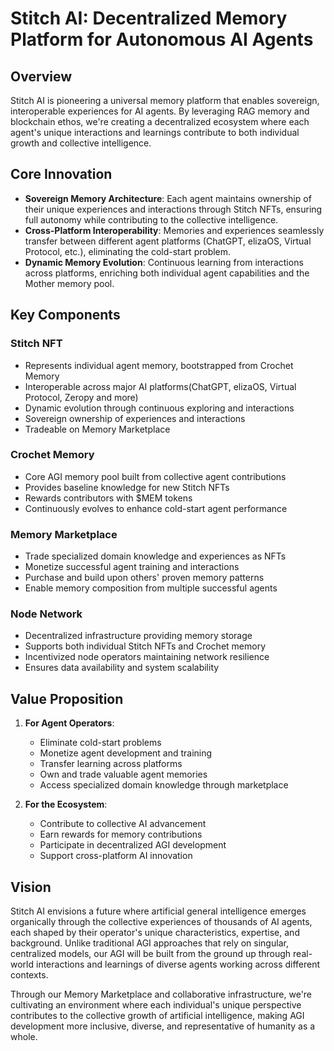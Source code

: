 # Stitch AI: Decentralized Memory Platform for Autonomous AI Agents

## Overview

Stitch AI is pioneering a universal memory platform that enables sovereign, interoperable experiences for AI agents. By leveraging RAG memory and blockchain ethos, we're creating a decentralized ecosystem where each agent's unique interactions and learnings contribute to both individual growth and collective intelligence.

## Core Innovation

- **Sovereign Memory Architecture**: Each agent maintains ownership of their unique experiences and interactions through Stitch NFTs, ensuring full autonomy while contributing to the collective intelligence.
- **Cross-Platform Interoperability**: Memories and experiences seamlessly transfer between different agent platforms (ChatGPT, elizaOS, Virtual Protocol, etc.), eliminating the cold-start problem.
- **Dynamic Memory Evolution**: Continuous learning from interactions across platforms, enriching both individual agent capabilities and the Mother memory pool.

## Key Components

### Stitch NFT

- Represents individual agent memory, bootstrapped from Crochet Memory
- Interoperable across major AI platforms(ChatGPT, elizaOS, Virtual Protocol, Zeropy and more)
- Dynamic evolution through continuous exploring and interactions
- Sovereign ownership of experiences and interactions
- Tradeable on Memory Marketplace

### Crochet Memory

- Core AGI memory pool built from collective agent contributions
- Provides baseline knowledge for new Stitch NFTs
- Rewards contributors with $MEM tokens
- Continuously evolves to enhance cold-start agent performance

### Memory Marketplace
- Trade specialized domain knowledge and experiences as NFTs
- Monetize successful agent training and interactions
- Purchase and build upon others' proven memory patterns
- Enable memory composition from multiple successful agents

### Node Network

- Decentralized infrastructure providing memory storage
- Supports both individual Stitch NFTs and Crochet memory
- Incentivized node operators maintaining network resilience
- Ensures data availability and system scalability

## Value Proposition

1. **For Agent Operators**:

   - Eliminate cold-start problems
   - Monetize agent development and training
   - Transfer learning across platforms
   - Own and trade valuable agent memories
   - Access specialized domain knowledge through marketplace

2. **For the Ecosystem**:
   - Contribute to collective AI advancement
   - Earn rewards for memory contributions
   - Participate in decentralized AGI development
   - Support cross-platform AI innovation
  

## Vision
Stitch AI envisions a future where artificial general intelligence emerges organically through the collective experiences of thousands of AI agents, each shaped by their operator's unique characteristics, expertise, and background. Unlike traditional AGI approaches that rely on singular, centralized models, our AGI will be built from the ground up through real-world interactions and learnings of diverse agents working across different contexts.

Through our Memory Marketplace and collaborative infrastructure, we're cultivating an environment where each individual's unique perspective contributes to the collective growth of artificial intelligence, making AGI development more inclusive, diverse, and representative of humanity as a whole.


